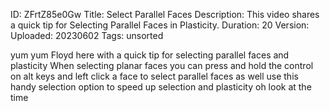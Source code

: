 ID: ZFrtZ85e0Gw
Title: Select Parallel Faces
Description: This video shares a quick tip for Selecting Parallel Faces in Plasticity.
Duration: 20
Version: 
Uploaded: 20230602
Tags: unsorted

yum yum Floyd here with a quick tip for
selecting parallel faces and plasticity
When selecting planar faces you can
press and hold the control on alt keys
and left click a face to select parallel
faces as well use this handy selection
option to speed up selection and
plasticity oh look at the time
